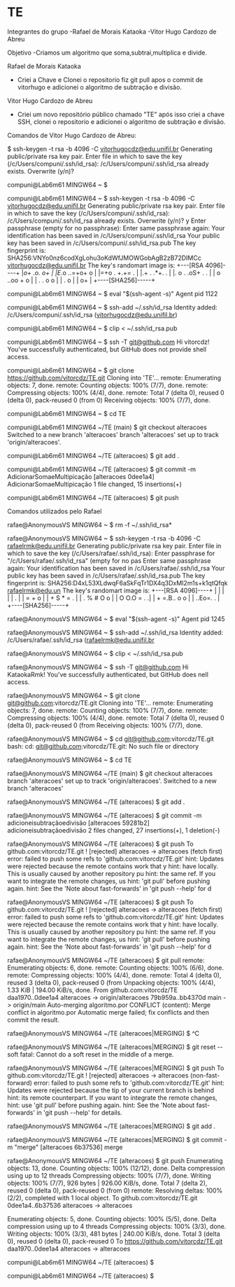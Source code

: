 # TE

Integrantes do grupo
-Rafael de Morais Kataoka
-Vitor Hugo Cardozo de Abreu

Objetivo
-Criamos um algoritmo que soma,subtrai,multiplica e divide.

Rafael de Morais Kataoka
- Criei a Chave e Clonei o repositorio fiz git pull apos o commit de vitorhugo e adicionei o algoritmo de subtração e divisão.

Vitor Hugo Cardozo de Abreu
- Criei um novo repositório público chamado "TE" após isso criei a chave SSH, clonei o repositorio e adicionei o algoritmo de subtração e divisão.


Comandos de Vitor Hugo Cardozo de Abreu:

$ ssh-keygen -t rsa -b 4096 -C vitorhugocdz@edu.unifil.br
Generating public/private rsa key pair.
Enter file in which to save the key (/c/Users/compuni/.ssh/id_rsa):
/c/Users/compuni/.ssh/id_rsa already exists.
Overwrite (y/n)?

compuni@Lab6m61 MINGW64 ~
$

compuni@Lab6m61 MINGW64 ~
$ ssh-keygen -t rsa -b 4096 -C vitorhugocdz@edu.unifil.br
Generating public/private rsa key pair.
Enter file in which to save the key (/c/Users/compuni/.ssh/id_rsa):
/c/Users/compuni/.ssh/id_rsa already exists.
Overwrite (y/n)? y
Enter passphrase (empty for no passphrase):
Enter same passphrase again:
Your identification has been saved in /c/Users/compuni/.ssh/id_rsa
Your public key has been saved in /c/Users/compuni/.ssh/id_rsa.pub
The key fingerprint is:
SHA256:VNYo0nz6codXgLohu3oKdWfJMOWGobAgB2zB72DIMCc vitorhugocdz@edu.unifil.br
The key's randomart image is:
+---[RSA 4096]----+
|*o+   .o. o+     |
|E*.o ..=+o+ o    |
|=+o . +.+=   .   |
|.+ .  .*+.    .  |
|. o . .oS+ . .   |
|   o ..oo + o    |
|  .    . o o     |
|   .  o          |
|    o+           |
+----[SHA256]-----+

compuni@Lab6m61 MINGW64 ~
$ eval "$(ssh-agent -s)"
Agent pid 1122

compuni@Lab6m61 MINGW64 ~
$ ssh-add ~/.ssh/id_rsa
Identity added: /c/Users/compuni/.ssh/id_rsa (vitorhugocdz@edu.unifil.br)

compuni@Lab6m61 MINGW64 ~
$ clip < ~/.ssh/id_rsa.pub

compuni@Lab6m61 MINGW64 ~
$ ssh -T git@github.com
Hi vitorcdz! You've successfully authenticated, but GitHub does not provide shell access.

compuni@Lab6m61 MINGW64 ~
$ git clone https://github.com/vitorcdz/TE.git
Cloning into 'TE'...
remote: Enumerating objects: 7, done.
remote: Counting objects: 100% (7/7), done.
remote: Compressing objects: 100% (4/4), done.
remote: Total 7 (delta 0), reused 0 (delta 0), pack-reused 0 (from 0)
Receiving objects: 100% (7/7), done.

compuni@Lab6m61 MINGW64 ~
$ cd TE

compuni@Lab6m61 MINGW64 ~/TE (main)
$ git checkout alteracoes
Switched to a new branch 'alteracoes'
branch 'alteracoes' set up to track 'origin/alteracoes'.

compuni@Lab6m61 MINGW64 ~/TE (alteracoes)
$ git add .

compuni@Lab6m61 MINGW64 ~/TE (alteracoes)
$ git commit -m AdicionarSomaeMultipicação
[alteracoes 0dee1a4] AdicionarSomaeMultipicação
 1 file changed, 15 insertions(+)

compuni@Lab6m61 MINGW64 ~/TE (alteracoes)
$ git push


Comandos utilizados pelo Rafael

rafae@AnonymousVS MINGW64 ~
$ rm -f ~/.ssh/id_rsa*

rafae@AnonymousVS MINGW64 ~
$ ssh-keygen -t rsa -b 4096 -C rafaelrmk@edu.unifil.br
Generating public/private rsa key pair.
Enter file in which to save the key (/c/Users/rafae/.ssh/id_rsa):
Enter passphrase for "/c/Users/rafae/.ssh/id_rsa" (empty for no pas
Enter same passphrase again:
Your identification has been saved in /c/Users/rafae/.ssh/id_rsa
Your public key has been saved in /c/Users/rafae/.ssh/id_rsa.pub
The key fingerprint is:
SHA256:D4xL53XLdwqF6aSkFqTr1DX4q3DxMI2m1s+k1qtQfqk rafaelrmk@edu.un
The key's randomart image is:
+---[RSA 4096]----+
|                 |
|                 |
|        .        |
|       = +   o   |
|      + S * = .  |
|     . % # O o   |
|      O O.O = . .|
|     + =.B.. o o |
|      ..Eo=.  .  |
+----[SHA256]-----+

rafae@AnonymousVS MINGW64 ~
$ eval "$(ssh-agent -s)"
Agent pid 1245

rafae@AnonymousVS MINGW64 ~
$ ssh-add ~/.ssh/id_rsa
Identity added: /c/Users/rafae/.ssh/id_rsa (rafaelrmk@edu.unifil.br

rafae@AnonymousVS MINGW64 ~
$ clip < ~/.ssh/id_rsa.pub

rafae@AnonymousVS MINGW64 ~
$ ssh -T git@github.com
Hi KataokaRmk! You've successfully authenticated, but GitHub does nell access.

rafae@AnonymousVS MINGW64 ~
$ git clone git@github.com:vitorcdz/TE.git
Cloning into 'TE'...
remote: Enumerating objects: 7, done.
remote: Counting objects: 100% (7/7), done.
remote: Compressing objects: 100% (4/4), done.
remote: Total 7 (delta 0), reused 0 (delta 0), pack-reused 0 (from
Receiving objects: 100% (7/7), done.

rafae@AnonymousVS MINGW64 ~
$ cd git@github.com:vitorcdz/TE.git
bash: cd: git@github.com:vitorcdz/TE.git: No such file or directory

rafae@AnonymousVS MINGW64 ~
$ cd TE

rafae@AnonymousVS MINGW64 ~/TE (main)
$ git checkout alteracoes
branch 'alteracoes' set up to track 'origin/alteracoes'.
Switched to a new branch 'alteracoes'

rafae@AnonymousVS MINGW64 ~/TE (alteracoes)
$ git add .

rafae@AnonymousVS MINGW64 ~/TE (alteracoes)
$ git commit -m adicioneisubtraçãoedivisão
[alteracoes 59281b2] adicioneisubtraçãoedivisão
 2 files changed, 27 insertions(+), 1 deletion(-)

rafae@AnonymousVS MINGW64 ~/TE (alteracoes)
$ git push
To github.com:vitorcdz/TE.git
 ! [rejected]        alteracoes -> alteracoes (fetch first)
error: failed to push some refs to 'github.com:vitorcdz/TE.git'
hint: Updates were rejected because the remote contains work that y
hint: have locally. This is usually caused by another repository pu
hint: the same ref. If you want to integrate the remote changes, us
hint: 'git pull' before pushing again.
hint: See the 'Note about fast-forwards' in 'git push --help' for d

rafae@AnonymousVS MINGW64 ~/TE (alteracoes)
$ git push
To github.com:vitorcdz/TE.git
 ! [rejected]        alteracoes -> alteracoes (fetch first)
error: failed to push some refs to 'github.com:vitorcdz/TE.git'
hint: Updates were rejected because the remote contains work that y
hint: have locally. This is usually caused by another repository pu
hint: the same ref. If you want to integrate the remote changes, us
hint: 'git pull' before pushing again.
hint: See the 'Note about fast-forwards' in 'git push --help' for d

rafae@AnonymousVS MINGW64 ~/TE (alteracoes)
$ git pull
remote: Enumerating objects: 6, done.
remote: Counting objects: 100% (6/6), done.
remote: Compressing objects: 100% (4/4), done.
remote: Total 4 (delta 0), reused 3 (delta 0), pack-reused 0 (from
Unpacking objects: 100% (4/4), 1.33 KiB | 194.00 KiB/s, done.
From github.com:vitorcdz/TE
   daa1970..0dee1a4  alteracoes -> origin/alteracoes
   79b959a..bb4370d  main       -> origin/main
Auto-merging algoritmo.por
CONFLICT (content): Merge conflict in algoritmo.por
Automatic merge failed; fix conflicts and then commit the result.

rafae@AnonymousVS MINGW64 ~/TE (alteracoes|MERGING)
$ ^C

rafae@AnonymousVS MINGW64 ~/TE (alteracoes|MERGING)
$ git reset --soft
fatal: Cannot do a soft reset in the middle of a merge.

rafae@AnonymousVS MINGW64 ~/TE (alteracoes|MERGING)
$ git push
To github.com:vitorcdz/TE.git
 ! [rejected]        alteracoes -> alteracoes (non-fast-forward)
error: failed to push some refs to 'github.com:vitorcdz/TE.git'
hint: Updates were rejected because the tip of your current branch is behind
hint: its remote counterpart. If you want to integrate the remote changes,
hint: use 'git pull' before pushing again.
hint: See the 'Note about fast-forwards' in 'git push --help' for details.

rafae@AnonymousVS MINGW64 ~/TE (alteracoes|MERGING)
$ git add .

rafae@AnonymousVS MINGW64 ~/TE (alteracoes|MERGING)
$ git commit -m "merge"
[alteracoes 6b37536] merge

rafae@AnonymousVS MINGW64 ~/TE (alteracoes)
$ git push
Enumerating objects: 13, done.
Counting objects: 100% (12/12), done.
Delta compression using up to 12 threads
Compressing objects: 100% (7/7), done.
Writing objects: 100% (7/7), 926 bytes | 926.00 KiB/s, done.
Total 7 (delta 2), reused 0 (delta 0), pack-reused 0 (from 0)
remote: Resolving deltas: 100% (2/2), completed with 1 local object.
To github.com:vitorcdz/TE.git
   0dee1a4..6b37536  alteracoes -> alteracoes

Enumerating objects: 5, done.
Counting objects: 100% (5/5), done.
Delta compression using up to 4 threads
Compressing objects: 100% (3/3), done.
Writing objects: 100% (3/3), 481 bytes | 240.00 KiB/s, done.
Total 3 (delta 0), reused 0 (delta 0), pack-reused 0
To https://github.com/vitorcdz/TE.git
   daa1970..0dee1a4  alteracoes -> alteracoes

compuni@Lab6m61 MINGW64 ~/TE (alteracoes)
$

compuni@Lab6m61 MINGW64 ~/TE (alteracoes)
$
